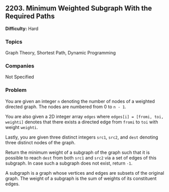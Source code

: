 ## 2203. Minimum Weighted Subgraph With the Required Paths

**Difficulty:** Hard

### Topics
Graph Theory, Shortest Path, Dynamic Programming

### Companies
Not Specified

### Problem

You are given an integer `n` denoting the number of nodes of a weighted directed graph. The nodes are numbered from 0 to `n - 1`.

You are also given a 2D integer array `edges` where `edges[i] = [fromi, toi, weighti]` denotes that there exists a directed edge from `fromi` to `toi` with weight `weighti`.

Lastly, you are given three distinct integers `src1`, `src2`, and `dest` denoting three distinct nodes of the graph.

Return the minimum weight of a subgraph of the graph such that it is possible to reach `dest` from both `src1` and `src2` via a set of edges of this subgraph. In case such a subgraph does not exist, return `-1`.

A subgraph is a graph whose vertices and edges are subsets of the original graph. The weight of a subgraph is the sum of weights of its constituent edges.

